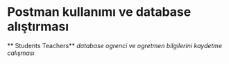 # Postman kullanımı ve database alıştırması
** Students Teachers**
*database ogrenci ve ogretmen bilgilerini kaydetme calışması*

